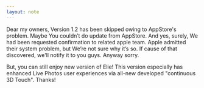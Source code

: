 ```yaml
---
layout: note
---
```

Dear my owners, Version 1.2 has been skipped owing to AppStore's problem. Maybe You couldn’t do update from AppStore. And yes, surely, We had been requested confirmation to related apple team. Apple admitted their system problem, but We’re not sure why it’s so. If cause of that discovered, we'll notify it to you guys. Anyway sorry.

 But, you can still enjoy new version of Elie! This version especially has enhanced Live Photos user experiences via all-new developed "continuous 3D Touch". Thanks!
